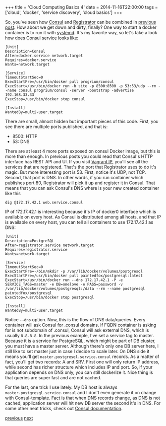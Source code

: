 +++
title = 'Cloud Computing Basics 4'
date = 2014-11-16T22:00:00
tags = ['cloud', 'docker', 'service discovery', 'cloud basics']
+++


So, you've seen how [Consul](https://consul.io/) and
[Registrator](https://github.com/progrium/registrator) can be combined in
[previous post](/blog/2014/11/15/cloud-computing-basics-3/). How about we get
down and dirty, finally? One way to start a docker container is to run it with
[systemd](http://www.freedesktop.org/wiki/Software/systemd/). It's my favorite
way, so let's take a look how does Consul service looks like:

    [Unit]
    Description=Consul
    After=docker.service network.target
    Requires=docker.service
    Wants=network.target

    [Service]
    TimeoutStartSec=0
    ExecStartPre=/usr/bin/docker pull progrium/consul
    ExecStart=/usr/bin/docker run -h site -p 8500:8500 -p 53:53/udp --rm --name consul progrium/consul -server -bootstrap -advertise 192.168.33.33
    ExecStop=/usr/bin/docker stop consul

    [Install]
    WantedBy=multi-user.target

There are small, almost hidden but important pieces of this code. First, you
see there are multiple ports published, and that is:

- 8500: HTTP
- 53: DNS

There are at least 4 more ports exposed on consul Docker image, but this is
more than enough. In previous posts you could read that Consul's HTTP interface
has REST API and UI. If you visit [Vagrant IP](http://192.168.33.33:8500),
you'll see all the services that are registered. That's the port that
Registrator uses to do it's magic. But more interesting port is 53. First,
notice it's UDP, not TCP. Second, that port is DNS. In other words, if you run
container which publishes port 80, Registrator will pick it up and  register it
in Consul. That means that you can ask Consul's DNS where is your new created
container like this

    dig @172.17.42.1 web.service.consul

IP of 172.17.42.1 is interesting because it's IP of docker0 interface which is
available on every host. As Consul is distributed among all hosts, and that IP
is available on every host, you can tell all containers to use 172.17.42.1 as
DNS:

    [Unit]
    Description=PostgreSQL
    After=registrator.service network.target
    Requires=registrator.service
    Wants=network.target

    [Service]
    TimeoutStartSec=0
    ExecStartPre=-/bin/mkdir -p /var/lib/docker/volumes/postgresql
    ExecStartPre=/usr/bin/docker pull paintedfox/postgresql:latest
    ExecStart=/usr/bin/docker run --dns 172.17.42.1 -P -e SERVICE_TAGS=master -e DB=onelove -e PASS=password -v /var/lib/docker/volumes/postgresql:/data --rm --name postgresql paintedfox/postgresql
    ExecStop=/usr/bin/docker stop postgresql

    [Install]
    WantedBy=multi-user.target

Notice `--dns` option. Now, this is the flow of DNS data/queries. Every
container will ask Consul for .consul domains. If FQDN container is asking for
is not subdomain of .consul, Consul will ask external DNS, which is usually
`8.8.8.8`. In the previous example, I've set a service tag to master. Because it
is a service for PostgreSQL, which might be part of DB cluster, you must have a
master server. Although there's only one DB server here, I still like to set
master just in case I decide to scale later. On DNS side it means you'll get
`master.postgresql.service.consul` records. As a matter of fact, you'll get two
records: A and SRV. First one will only return IP address, while second has
richer structure which includes IP and port. So, if your application depends on
DNS only, you can still dockerize it. Nice thing is that queries are super fast
and are not cached.

For the last, one trick I use lately. My DB host is always `master.postgresql.service.consul` and I don't even generate it on change with Consul-template. Fact is
that when DNS records change, as DNS is not cached, application server will hit
new DB server the second it's in DNS. For some other neat tricks, check out
[Consul documentation](http://www.consul.io/docs/index.html).

[previous](/blog/2014/11/15/cloud-computing-basics-3/)
[next](/blog/2014/11/17/cloud-computing-basics-5/)
